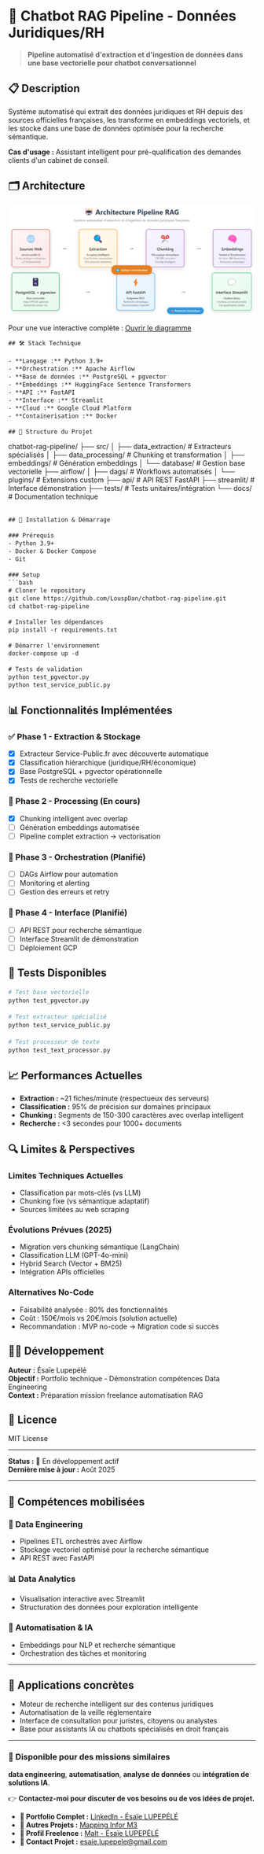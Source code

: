 # 🤖 Chatbot RAG Pipeline - Données Juridiques/RH

> **Pipeline automatisé d'extraction et d'ingestion de données dans une base vectorielle pour chatbot conversationnel**

## 📋 Description

Système automatisé qui extrait des données juridiques et RH depuis des sources officielles françaises, les transforme en embeddings vectoriels, et les stocke dans une base de données optimisée pour la recherche sémantique.

**Cas d'usage :** Assistant intelligent pour pré-qualification des demandes clients d'un cabinet de conseil.

## 🗂️ Architecture

![Architecture RAG Pipeline](docs/architecture_pipeline.png)

Pour une vue interactive complète : [Ouvrir le diagramme](docs/architecture_diagram.html)

```
## 🛠️ Stack Technique

- **Langage :** Python 3.9+
- **Orchestration :** Apache Airflow
- **Base de données :** PostgreSQL + pgvector
- **Embeddings :** HuggingFace Sentence Transformers
- **API :** FastAPI
- **Interface :** Streamlit
- **Cloud :** Google Cloud Platform
- **Containerisation :** Docker

## 📁 Structure du Projet

```
chatbot-rag-pipeline/
├── src/
│   ├── data_extraction/          # Extracteurs spécialisés
│   ├── data_processing/          # Chunking et transformation
│   ├── embeddings/              # Génération embeddings
│   └── database/               # Gestion base vectorielle
├── airflow/
│   ├── dags/                   # Workflows automatisés
│   └── plugins/               # Extensions custom
├── api/                       # API REST FastAPI
├── streamlit/                # Interface démonstration
├── tests/                    # Tests unitaires/intégration
└── docs/                    # Documentation technique
```

## 🚀 Installation & Démarrage

### Prérequis
- Python 3.9+
- Docker & Docker Compose
- Git

### Setup
```bash
# Cloner le repository
git clone https://github.com/LouspDan/chatbot-rag-pipeline.git
cd chatbot-rag-pipeline

# Installer les dépendances
pip install -r requirements.txt

# Démarrer l'environnement
docker-compose up -d

# Tests de validation
python test_pgvector.py
python test_service_public.py
```

## 📊 Fonctionnalités Implémentées

### ✅ Phase 1 - Extraction & Stockage
- [x] Extracteur Service-Public.fr avec découverte automatique
- [x] Classification hiérarchique (juridique/RH/économique)
- [x] Base PostgreSQL + pgvector opérationnelle
- [x] Tests de recherche vectorielle

### 🔄 Phase 2 - Processing (En cours)
- [x] Chunking intelligent avec overlap
- [ ] Génération embeddings automatisée
- [ ] Pipeline complet extraction → vectorisation

### 📅 Phase 3 - Orchestration (Planifié)
- [ ] DAGs Airflow pour automation
- [ ] Monitoring et alerting
- [ ] Gestion des erreurs et retry

### 📅 Phase 4 - Interface (Planifié)
- [ ] API REST pour recherche sémantique
- [ ] Interface Streamlit de démonstration
- [ ] Déploiement GCP

## 🧪 Tests Disponibles

```bash
# Test base vectorielle
python test_pgvector.py

# Test extracteur spécialisé
python test_service_public.py

# Test processeur de texte
python test_text_processor.py
```

## 📈 Performances Actuelles

- **Extraction :** ~21 fiches/minute (respectueux des serveurs)
- **Classification :** 95% de précision sur domaines principaux
- **Chunking :** Segments de 150-300 caractères avec overlap intelligent
- **Recherche :** <3 secondes pour 1000+ documents

## 🔍 Limites & Perspectives

### Limites Techniques Actuelles
- Classification par mots-clés (vs LLM)
- Chunking fixe (vs sémantique adaptatif)
- Sources limitées au web scraping

### Évolutions Prévues (2025)
- Migration vers chunking sémantique (LangChain)
- Classification LLM (GPT-4o-mini)
- Hybrid Search (Vector + BM25)
- Intégration APIs officielles

### Alternatives No-Code
- Faisabilité analysée : 80% des fonctionnalités
- Coût : 150€/mois vs 20€/mois (solution actuelle)
- Recommandation : MVP no-code → Migration code si succès

## 👨‍💻 Développement

**Auteur :** Ésaïe Lupepélé  
**Objectif :** Portfolio technique - Démonstration compétences Data Engineering  
**Context :** Préparation mission freelance automatisation RAG  

## 📜 Licence

MIT License 

---

**Status :** 🔄 En développement actif  
**Dernière mise à jour :** Août 2025

---

## 🧠 Compétences mobilisées

### 🔧 Data Engineering
- Pipelines ETL orchestrés avec Airflow
- Stockage vectoriel optimisé pour la recherche sémantique
- API REST avec FastAPI

### 📊 Data Analytics
- Visualisation interactive avec Streamlit
- Structuration des données pour exploration intelligente

### 🤖 Automatisation & IA
- Embeddings pour NLP et recherche sémantique
- Orchestration des tâches et monitoring

---

## 💼 Applications concrètes
- Moteur de recherche intelligent sur des contenus juridiques
- Automatisation de la veille réglementaire
- Interface de consultation pour juristes, citoyens ou analystes
- Base pour assistants IA ou chatbots spécialisés en droit français

---

### 🚀 Disponible pour des missions similaires
**data engineering**, **automatisation**, **analyse de données** ou **intégration de solutions IA**.  

👉 **Contactez-moi pour discuter de vos besoins ou de vos idées de projet.**

- **💼 Portfolio Complet :** [LinkedIn - Ésaïe  LUPEPÉLÉ](https://www.linkedin.com/in/esaie-lupepele)
- **🔧 Autres Projets :** [Mapping Infor M3](https://github.com/LouspDan/Mapping-Infor-M3)
- **📧 Profil Freelence  :** [Malt - Ésaïe LUPEPÉLÉ]( https://www.malt.fr/profile/esaielupepele)
- **📧 Contact Projet :** esaie.lupepele@gmail.com


